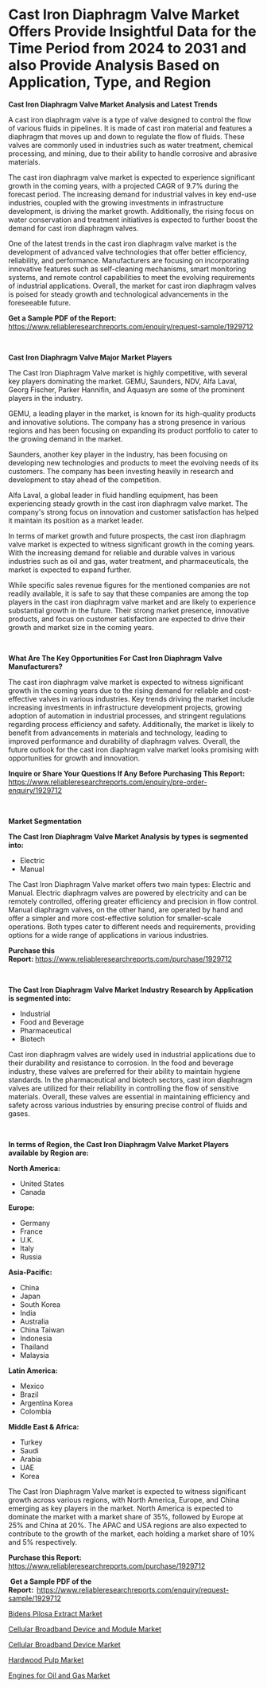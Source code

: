 <p><h1>Cast Iron Diaphragm Valve Market Offers Provide Insightful Data for the Time Period from 2024 to 2031 and also Provide Analysis Based on Application, Type, and Region</h1></p><p><strong>Cast Iron Diaphragm Valve Market Analysis and Latest Trends</strong></p>
<p><p>A cast iron diaphragm valve is a type of valve designed to control the flow of various fluids in pipelines. It is made of cast iron material and features a diaphragm that moves up and down to regulate the flow of fluids. These valves are commonly used in industries such as water treatment, chemical processing, and mining, due to their ability to handle corrosive and abrasive materials.</p><p>The cast iron diaphragm valve market is expected to experience significant growth in the coming years, with a projected CAGR of 9.7% during the forecast period. The increasing demand for industrial valves in key end-use industries, coupled with the growing investments in infrastructure development, is driving the market growth. Additionally, the rising focus on water conservation and treatment initiatives is expected to further boost the demand for cast iron diaphragm valves.</p><p>One of the latest trends in the cast iron diaphragm valve market is the development of advanced valve technologies that offer better efficiency, reliability, and performance. Manufacturers are focusing on incorporating innovative features such as self-cleaning mechanisms, smart monitoring systems, and remote control capabilities to meet the evolving requirements of industrial applications. Overall, the market for cast iron diaphragm valves is poised for steady growth and technological advancements in the foreseeable future.</p></p>
<p><strong>Get a Sample PDF of the Report:&nbsp;</strong> <a href="https://www.reliableresearchreports.com/enquiry/request-sample/1929712">https://www.reliableresearchreports.com/enquiry/request-sample/1929712</a></p>
<p>&nbsp;</p>
<p><strong>Cast Iron Diaphragm Valve Major Market Players</strong></p>
<p><p>The Cast Iron Diaphragm Valve market is highly competitive, with several key players dominating the market. GEMU, Saunders, NDV, Alfa Laval, Georg Fischer, Parker Hannifin, and Aquasyn are some of the prominent players in the industry.</p><p>GEMU, a leading player in the market, is known for its high-quality products and innovative solutions. The company has a strong presence in various regions and has been focusing on expanding its product portfolio to cater to the growing demand in the market.</p><p>Saunders, another key player in the industry, has been focusing on developing new technologies and products to meet the evolving needs of its customers. The company has been investing heavily in research and development to stay ahead of the competition.</p><p>Alfa Laval, a global leader in fluid handling equipment, has been experiencing steady growth in the cast iron diaphragm valve market. The company's strong focus on innovation and customer satisfaction has helped it maintain its position as a market leader.</p><p>In terms of market growth and future prospects, the cast iron diaphragm valve market is expected to witness significant growth in the coming years. With the increasing demand for reliable and durable valves in various industries such as oil and gas, water treatment, and pharmaceuticals, the market is expected to expand further.</p><p>While specific sales revenue figures for the mentioned companies are not readily available, it is safe to say that these companies are among the top players in the cast iron diaphragm valve market and are likely to experience substantial growth in the future. Their strong market presence, innovative products, and focus on customer satisfaction are expected to drive their growth and market size in the coming years.</p></p>
<p>&nbsp;</p>
<p><strong>What Are The Key Opportunities For Cast Iron Diaphragm Valve Manufacturers?</strong></p>
<p><p>The cast iron diaphragm valve market is expected to witness significant growth in the coming years due to the rising demand for reliable and cost-effective valves in various industries. Key trends driving the market include increasing investments in infrastructure development projects, growing adoption of automation in industrial processes, and stringent regulations regarding process efficiency and safety. Additionally, the market is likely to benefit from advancements in materials and technology, leading to improved performance and durability of diaphragm valves. Overall, the future outlook for the cast iron diaphragm valve market looks promising with opportunities for growth and innovation.</p></p>
<p><strong>Inquire or Share Your Questions If Any Before Purchasing This Report:</strong> <a href="https://www.reliableresearchreports.com/enquiry/pre-order-enquiry/1929712">https://www.reliableresearchreports.com/enquiry/pre-order-enquiry/1929712</a></p>
<p>&nbsp;</p>
<p><strong>Market Segmentation</strong></p>
<p><strong>The Cast Iron Diaphragm Valve Market Analysis by types is segmented into:</strong></p>
<p><ul><li>Electric</li><li>Manual</li></ul></p>
<p><p>The Cast Iron Diaphragm Valve market offers two main types: Electric and Manual. Electric diaphragm valves are powered by electricity and can be remotely controlled, offering greater efficiency and precision in flow control. Manual diaphragm valves, on the other hand, are operated by hand and offer a simpler and more cost-effective solution for smaller-scale operations. Both types cater to different needs and requirements, providing options for a wide range of applications in various industries.</p></p>
<p><strong>Purchase this Report:&nbsp;</strong><a href="https://www.reliableresearchreports.com/purchase/1929712">https://www.reliableresearchreports.com/purchase/1929712</a></p>
<p>&nbsp;</p>
<p><strong>The Cast Iron Diaphragm Valve Market Industry Research by Application is segmented into:</strong></p>
<p><ul><li>Industrial</li><li>Food and Beverage</li><li>Pharmaceutical</li><li>Biotech</li></ul></p>
<p><p>Cast iron diaphragm valves are widely used in industrial applications due to their durability and resistance to corrosion. In the food and beverage industry, these valves are preferred for their ability to maintain hygiene standards. In the pharmaceutical and biotech sectors, cast iron diaphragm valves are utilized for their reliability in controlling the flow of sensitive materials. Overall, these valves are essential in maintaining efficiency and safety across various industries by ensuring precise control of fluids and gases.</p></p>
<p>&nbsp;</p>
<p><strong>In terms of Region, the Cast Iron Diaphragm Valve Market Players available by Region are:</strong></p>
<p>
    <p> <strong> North America: </strong>
        <ul>
            <li>United States</li>
            <li>Canada</li>
        </ul>
        </p> 
    <p> <strong> Europe: </strong>
        <ul>
            <li>Germany</li>
            <li>France</li>
            <li>U.K.</li>
            <li>Italy</li>
            <li>Russia</li>
        </ul>
        </p> 
    <p> <strong> Asia-Pacific: </strong>
        <ul>
            <li>China</li>
            <li>Japan</li>
            <li>South Korea</li>
            <li>India</li>
            <li>Australia</li>
            <li>China Taiwan</li>
            <li>Indonesia</li>
            <li>Thailand</li>
            <li>Malaysia</li>
        </ul>
        </p> 
    <p> <strong> Latin America: </strong>
        <ul>
            <li>Mexico</li>
            <li>Brazil</li>
            <li>Argentina Korea</li>
            <li>Colombia</li>
        </ul>
        </p> 
    <p> <strong> Middle East & Africa: </strong>
        <ul>
            <li>Turkey</li>
            <li>Saudi</li>
            <li>Arabia</li>
            <li>UAE</li>
            <li>Korea</li>
        </ul>
    </p>
    </p>
<p><p>The Cast Iron Diaphragm Valve market is expected to witness significant growth across various regions, with North America, Europe, and China emerging as key players in the market. North America is expected to dominate the market with a market share of 35%, followed by Europe at 25% and China at 20%. The APAC and USA regions are also expected to contribute to the growth of the market, each holding a market share of 10% and 5% respectively.</p></p>
<p><strong>Purchase this Report: </strong><a href="https://www.reliableresearchreports.com/purchase/1929712">https://www.reliableresearchreports.com/purchase/1929712</a></p>
<p>&nbsp;<strong>Get a Sample PDF of the Report:&nbsp;&nbsp;</strong><a href="https://www.reliableresearchreports.com/enquiry/request-sample/1929712">https://www.reliableresearchreports.com/enquiry/request-sample/1929712</a></p>
<p><strong></strong></p>
<p><p><a href="https://view.publitas.com/reportprime-1/bidens-pilosa-extract-market-analysis-and-market-size-global-industry-overview-market-segmentation-and-forecast-2024-to-2031/">Bidens Pilosa Extract Market</a></p><p><a href="https://github.com/dimitrishawkinswaynenp91rgz/Market-Research-Report-List-1/blob/main/cellular-broadband-device-and-module-market.md">Cellular Broadband Device and Module Market</a></p><p><a href="https://github.com/changoleonlaverguenzanoexiste/Market-Research-Report-List-2/blob/main/cellular-broadband-device-market.md">Cellular Broadband Device Market</a></p><p><a href="https://view.publitas.com/reportprime-1/hardwood-pulp-market-growth-market-trends-covid-19-impact-and-forecasts-for-period-from-2024-2031/">Hardwood Pulp Market</a></p><p><a href="https://automatic-knee-4c7.notion.site/Engines-for-Oil-and-Gas-Market-Size-Growing-and-Forecasted-for-period-from-2024-2031-and-provides--f071c5838a924df68c20e273cd785cc2">Engines for Oil and Gas Market</a></p></p>